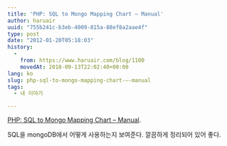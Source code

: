 ```yaml
---
title: 'PHP: SQL to Mongo Mapping Chart – Manual'
author: haruair
uuid: "755b241c-b3eb-4009-815a-88ef8a2aae4f"
type: post
date: "2012-01-20T05:18:03"
history:
  - 
    from: https://www.haruair.com/blog/1100
    movedAt: 2018-09-13T22:02:40+00:00
lang: ko
slug: php-sql-to-mongo-mapping-chart-–-manual
tags:
  - 내 이야기

---
```

[PHP: SQL to Mongo Mapping Chart &#8211; Manual][1].

SQL을 mongoDB에서 어떻게 사용하는지 보여준다. 깔끔하게 정리되어 있어 좋다.

 [1]: http://www.php.net/manual/en/mongo.sqltomongo.php